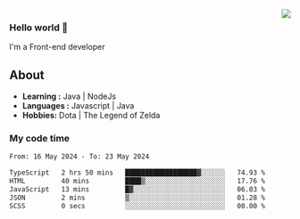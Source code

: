 <img align='right' src="https://github-readme-stats.vercel.app/api?username=jumodada&show_icons=true&theme=vue">

### Hello world 👋

I'm a Front-end developer 
    
## About
-  **Learning :** Java | NodeJs
-  **Languages :** Javascript | Java
-  **Hobbies:** Dota | The Legend of Zelda

### My code time

<!--START_SECTION:waka-->

```txt
From: 16 May 2024 - To: 23 May 2024

TypeScript   2 hrs 50 mins   ██████████████████▓░░░░░░   74.93 %
HTML         40 mins         ████▒░░░░░░░░░░░░░░░░░░░░   17.76 %
JavaScript   13 mins         █▓░░░░░░░░░░░░░░░░░░░░░░░   06.03 %
JSON         2 mins          ▒░░░░░░░░░░░░░░░░░░░░░░░░   01.28 %
SCSS         0 secs          ░░░░░░░░░░░░░░░░░░░░░░░░░   00.00 %
```

<!--END_SECTION:waka-->
